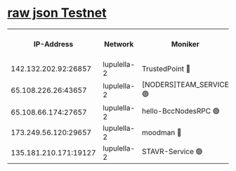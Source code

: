 [raw json Testnet](https://rpc-check.jaclalt.stavr.tech/jaclalt/rpc-jaclalt-result.json)
=

<table><tr><th>IP-Address</th><th>Network</th><th>Moniker</th><th>Latest Block Height</th><th>Earliest Block Height</th><th>Catching Up</th><th>Tx Index</th><th>Voting Power</th><th>Scan Time</th></tr><tr><td>142.132.202.92:26857</td><td>lupulella-2</td><td>TrustedPoint 🔴</td><td>6528530</td><td>6282001</td><td>False</td><td>off</td><td>5</td><td>2024-02-05T15:25:59.808219543UTC</td></tr><tr><td>65.108.226.26:43657</td><td>lupulella-2</td><td>[NODERS]TEAM_SERVICE 🟢</td><td>6528530</td><td>6282001</td><td>False</td><td>on</td><td>0</td><td>2024-02-05T15:26:00.169944266UTC</td></tr><tr><td>65.108.66.174:27657</td><td>lupulella-2</td><td>hello-BccNodesRPC 🟢</td><td>6528530</td><td>6394001</td><td>False</td><td>on</td><td>0</td><td>2024-02-05T15:25:57.223570570UTC</td></tr><tr><td>173.249.56.120:29657</td><td>lupulella-2</td><td>moodman 🔴</td><td>6528530</td><td>6428530</td><td>False</td><td>off</td><td>940134</td><td>2024-02-05T15:25:59.567012250UTC</td></tr><tr><td>135.181.210.171:19127</td><td>lupulella-2</td><td>STAVR-Service 🟢</td><td>6528528</td><td>6526001</td><td>False</td><td>on</td><td>0</td><td>2024-02-05T15:25:48.186493418UTC</td></tr></table>
